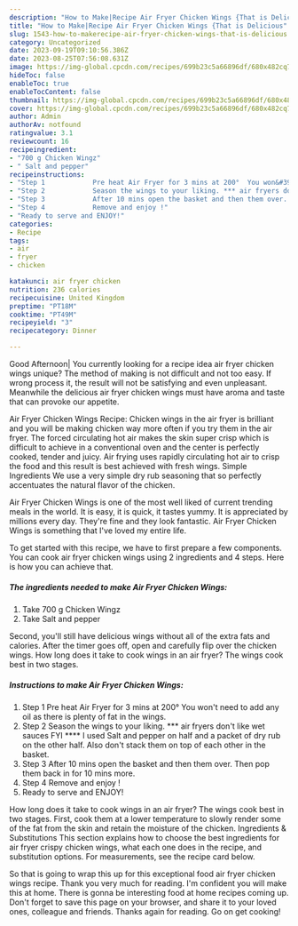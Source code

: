 ```yaml
---
description: "How to Make|Recipe Air Fryer Chicken Wings {That is Delicious"
title: "How to Make|Recipe Air Fryer Chicken Wings {That is Delicious"
slug: 1543-how-to-makerecipe-air-fryer-chicken-wings-that-is-delicious
category: Uncategorized
date: 2023-09-19T09:10:56.386Z
date: 2023-08-25T07:56:08.631Z
image: https://img-global.cpcdn.com/recipes/699b23c5a66896df/680x482cq70/air-fryer-chicken-wings-recipe-main-photo.jpg
hideToc: false
enableToc: true
enableTocContent: false
thumbnail: https://img-global.cpcdn.com/recipes/699b23c5a66896df/680x482cq70/air-fryer-chicken-wings-recipe-main-photo.jpg
cover: https://img-global.cpcdn.com/recipes/699b23c5a66896df/680x482cq70/air-fryer-chicken-wings-recipe-main-photo.jpg
author: Admin
authorAv: notfound
ratingvalue: 3.1
reviewcount: 16
recipeingredient:
- "700 g Chicken Wingz"
- " Salt and pepper"
recipeinstructions:
- "Step 1            Pre heat Air Fryer for 3 mins at 200°  You won&#39;t need to add any oil as there is plenty of fat in the wings."
- "Step 2            Season the wings to your liking. *** air fryers don&#39;t like wet sauces FYI **** I used Salt and pepper on half and a packet of dry rub on the other half.  Also don&#39;t stack them on top of each other in the basket."
- "Step 3            After 10 mins open the basket and then them over.  Then pop them back in for 10 mins more."
- "Step 4            Remove and enjoy !"
- "Ready to serve and ENJOY!"
categories:
- Recipe
tags:
- air
- fryer
- chicken

katakunci: air fryer chicken 
nutrition: 236 calories
recipecuisine: United Kingdom
preptime: "PT18M"
cooktime: "PT49M"
recipeyield: "3"
recipecategory: Dinner

---
```



Good Afternoon| You currently looking for a recipe idea air fryer chicken wings unique? The method of making is not difficult and not too easy. If wrong process it, the result will not be satisfying and even unpleasant. Meanwhile the delicious air fryer chicken wings must have aroma and taste that can provoke our appetite.





Air Fryer Chicken Wings Recipe: Chicken wings in the air fryer is brilliant and you will be making chicken way more often if you try them in the air fryer. The forced circulating hot air makes the skin super crisp which is difficult to achieve in a conventional oven and the center is perfectly cooked, tender and juicy. Air frying uses rapidly circulating hot air to crisp the food and this result is best achieved with fresh wings. Simple Ingredients We use a very simple dry rub seasoning that so perfectly accentuates the natural flavor of the chicken.

Air Fryer Chicken Wings is one of the most well liked of current trending meals in the world. It is easy, it is quick, it tastes yummy. It is appreciated by millions every day. They're fine and they look fantastic. Air Fryer Chicken Wings is something that I've loved my entire life.


To get started with this recipe, we have to first prepare a few components. You can cook air fryer chicken wings using 2 ingredients and 4 steps. Here is how you can achieve that.

<!--inarticleads1-->

##### The ingredients needed to make Air Fryer Chicken Wings:

1. Take 700 g Chicken Wingz
1. Take  Salt and pepper


Second, you&#39;ll still have delicious wings without all of the extra fats and calories. After the timer goes off, open and carefully flip over the chicken wings. How long does it take to cook wings in an air fryer? The wings cook best in two stages. 

<!--inarticleads2-->

##### Instructions to make Air Fryer Chicken Wings:

1. Step 1            Pre heat Air Fryer for 3 mins at 200°  You won&#39;t need to add any oil as there is plenty of fat in the wings.
1. Step 2            Season the wings to your liking. *** air fryers don&#39;t like wet sauces FYI **** I used Salt and pepper on half and a packet of dry rub on the other half.  Also don&#39;t stack them on top of each other in the basket.
1. Step 3            After 10 mins open the basket and then them over.  Then pop them back in for 10 mins more.
1. Step 4            Remove and enjoy !
1. Ready to serve and ENJOY!

How long does it take to cook wings in an air fryer? The wings cook best in two stages. First, cook them at a lower temperature to slowly render some of the fat from the skin and retain the moisture of the chicken. Ingredients &amp; Substitutions This section explains how to choose the best ingredients for air fryer crispy chicken wings, what each one does in the recipe, and substitution options. For measurements, see the recipe card below. 

So that is going to wrap this up for this exceptional food air fryer chicken wings recipe. Thank you very much for reading. I'm confident you will make this at home. There is gonna be interesting food at home recipes coming up. Don't forget to save this page on your browser, and share it to your loved ones, colleague and friends. Thanks again for reading. Go on get cooking!
